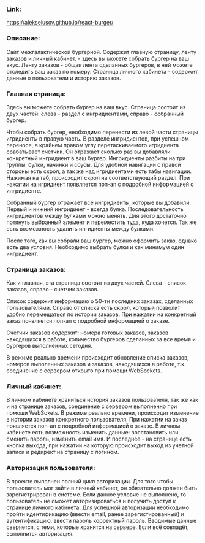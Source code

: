### Link: 
https://alekseiusov.github.io/react-burger/

### Описание:

Сайт межгалактической бургерной. Содержит главную страницу, ленту заказов и личный кабинет.  - здесь вы можете собрать бургер на ваш вкус. Ленту заказов - общая лента сделанных бургеров, в ней можете отследить ваш заказ по номеру. Страница личного кабинета - содержит данные о пользователи и историю заказов. 

### Главная страница:

Здесь вы можете собрать бургер на ваш вкус. Страница состоит из двух частей: слева - раздел с ингридиентами, справо - собранный бургер. 

Чтобы собрать бургер, необходимо перенести из левой части страницы игридиенты в правую часть. В разделе ингридиентов, при успешном переносе, в крайнем правом углу перетаскиваемого игридиента срабатывает счетчик. Он отражает сколько раз вы добавляли конкретный ингридиент в ваш бургер. Ингридиенты разбиты на три группы: булки, начинки и соусы. Для удобной навигации с правой стороны есть скрол, а так же над игридиентами есть табы навигации. Нажимая на таб, происходит скрол на соответствующий раздел. При нажатии на игридиент появляется поп-ап с подробной информацией о ингридиенте. 

Собранный бургер отражает все ингридиенты, которые вы добавили. Первый и нижний ингридиент - всегда булка. Последовательность ингридиентов между булками можно менять. Для этого достаточно потянуть выбранный элемент и переместить туда, куда хочется. Так же есть возможность удалить ингидиенты между булками. 

После того, как вы собрали ваш бургер, можно оформить заказ, однако есть два условия. Необходимо выбрать булки и как минимум один ингридиент. 

### Страница заказов:

Как и главная, эта страница состоит из двух частей. Слева - список заказов, справо - счетчик заказов. 

Список содержит информацию о 50-ти последних заказах, сделанных пользователями. Справо от списка есть скрол, который позволит удобно перемещаться по истории заказов. При нажатии на конкретный заказ появляется поп-ап с подробной информацией о заказе. 

Счетчик заказов содержит: номера готовых заказов, заказов находящихся в работе, количество бургеров сделанных за все время и бургеров выполненных сегодня.

В режиме реально времени происходит обновление списка заказов, номеров выполенных заказов и заказов, находящихся в работе, т.к. соединение с сервером открыто при помощи WebSockets.

### Личный кабинет: 

В личном кабинете храниться история заказов пользователя, так же как и на странице заказов, соединение c сервером выполненно при помощи WebSokets. В режиме реально времени, происходит изменение в истории заказов конкретного пользователя. При нажатии на заказ появляется поп-ап с подробной информацией о заказе. В личном кабинете есть возможность изменить данные: восстановить или сменить пароль, изменить email  имя. И последнее - на странице есть кнопка выхода, при нажатии на которую происходит выход из учетной записи и редирект на страницу с логином. 

### Авторизация пользователя: 

В проекте выполнен полный цикл авторизации. Для того чтобы пользователь мог зайти в личный кабинет, он обязательно должен быть зарегистрирован в системе. Если данное условие не выполнено, то пользователь не сможет авторизироваться и получить доступ к странице личного кабинета. Для успешной авторизации необходимо пройти идентификацию (ввести email, ранее зарегистированный) и аутентификацию, ввести пароль корректный пароль. Вводимые данные сверяется, с теми, которые хранится на сервере. Если всё совпадёт, выполнится авторизация.
